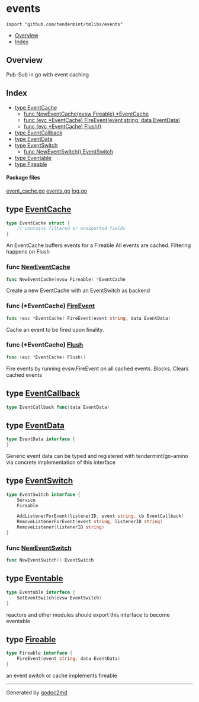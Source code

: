 

# events
`import "github.com/tendermint/tmlibs/events"`

* [Overview](#pkg-overview)
* [Index](#pkg-index)

## <a name="pkg-overview">Overview</a>
Pub-Sub in go with event caching




## <a name="pkg-index">Index</a>
* [type EventCache](#EventCache)
  * [func NewEventCache(evsw Fireable) *EventCache](#NewEventCache)
  * [func (evc *EventCache) FireEvent(event string, data EventData)](#EventCache.FireEvent)
  * [func (evc *EventCache) Flush()](#EventCache.Flush)
* [type EventCallback](#EventCallback)
* [type EventData](#EventData)
* [type EventSwitch](#EventSwitch)
  * [func NewEventSwitch() EventSwitch](#NewEventSwitch)
* [type Eventable](#Eventable)
* [type Fireable](#Fireable)


#### <a name="pkg-files">Package files</a>
[event_cache.go](/src/github.com/tendermint/tmlibs/events/event_cache.go) [events.go](/src/github.com/tendermint/tmlibs/events/events.go) [log.go](/src/github.com/tendermint/tmlibs/events/log.go) 






## <a name="EventCache">type</a> [EventCache](/src/target/event_cache.go?s=152:215#L1)
``` go
type EventCache struct {
    // contains filtered or unexported fields
}
```
An EventCache buffers events for a Fireable
All events are cached. Filtering happens on Flush







### <a name="NewEventCache">func</a> [NewEventCache](/src/target/event_cache.go?s=275:320#L5)
``` go
func NewEventCache(evsw Fireable) *EventCache
```
Create a new EventCache with an EventSwitch as backend





### <a name="EventCache.FireEvent">func</a> (\*EventCache) [FireEvent](/src/target/event_cache.go?s=534:596#L19)
``` go
func (evc *EventCache) FireEvent(event string, data EventData)
```
Cache an event to be fired upon finality.




### <a name="EventCache.Flush">func</a> (\*EventCache) [Flush](/src/target/event_cache.go?s=773:803#L26)
``` go
func (evc *EventCache) Flush()
```
Fire events by running evsw.FireEvent on all cached events. Blocks.
Clears cached events




## <a name="EventCallback">type</a> [EventCallback](/src/target/events.go?s=4182:4221#L175)
``` go
type EventCallback func(data EventData)
```









## <a name="EventData">type</a> [EventData](/src/target/events.go?s=236:287#L4)
``` go
type EventData interface {
}
```
Generic event data can be typed and registered with tendermint/go-amino
via concrete implementation of this interface










## <a name="EventSwitch">type</a> [EventSwitch](/src/target/events.go?s=553:760#L19)
``` go
type EventSwitch interface {
    Service
    Fireable

    AddListenerForEvent(listenerID, event string, cb EventCallback)
    RemoveListenerForEvent(event string, listenerID string)
    RemoveListener(listenerID string)
}
```






### <a name="NewEventSwitch">func</a> [NewEventSwitch](/src/target/events.go?s=902:935#L36)
``` go
func NewEventSwitch() EventSwitch
```




## <a name="Eventable">type</a> [Eventable](/src/target/events.go?s=371:433#L10)
``` go
type Eventable interface {
    SetEventSwitch(evsw EventSwitch)
}
```
reactors and other modules should export
this interface to become eventable










## <a name="Fireable">type</a> [Fireable](/src/target/events.go?s=483:551#L15)
``` go
type Fireable interface {
    FireEvent(event string, data EventData)
}
```
an event switch or cache implements fireable














- - -
Generated by [godoc2md](http://godoc.org/github.com/davecheney/godoc2md)

